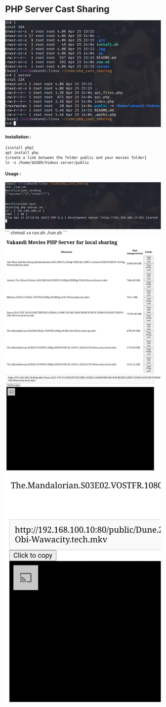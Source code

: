 # PHP Server Cast Sharing


<img src="/.jpg/3.png" alt="Index Server" title="Index Server">
                                                             
                                                             
#### Installation : 
```
{install php}
apt install php
{create a link between the folder public and your movies folder}
ln -s /home/$USER/Videos server/public
```


#### Usage :
<img src="/.jpg/4.png" alt="Index Server" title="Index Server">
```
chmod +x run.sh
./run.sh
```

<img src="/.jpg/2.jpg" alt="Index Server" title="Index Server">
<img src="/.jpg/1.jpg" alt="Index Server" title="Index Server">

